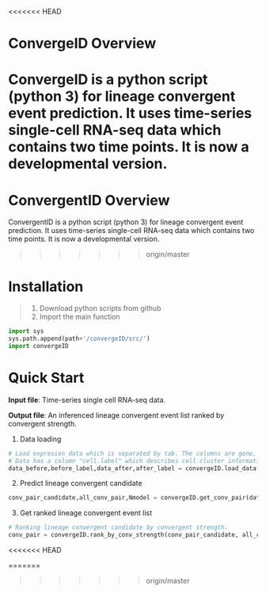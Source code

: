 <<<<<<< HEAD
# ConvergeID Overview
ConvergeID is a python script (python 3) for lineage convergent event prediction. It uses time-series single-cell RNA-seq data which contains two time points. It is now a developmental version.
=======
# ConvergentID Overview
ConvergentID is a python script (python 3) for lineage convergent event prediction. It uses time-series single-cell RNA-seq data which contains two time points. It is now a developmental version.
>>>>>>> origin/master

# Installation
> 1. Download python scripts from github
> 2. Import the main function

```python
import sys
sys.path.append(path+'/convergeID/src/')
import convergeID
```

# Quick Start
**Input file**: Time-series single cell RNA-seq data.

**Output file**: An inferenced lineage convergent event list ranked by convergent strength.

1. Data loading
```python
# Load expresion data which is separated by tab. The columns are gene, the rows are cells.
# Data has a column "cell.label" which describes cell cluster information.
data_before,before_label,data_after,after_label = convergeID.load_data(before_path, after_path)
```

2. Predict lineage convergent candidate
```python
conv_pair_candidate,all_conv_pair,Nmodel = convergeID.get_conv_pair(data_before, before_label, data_after)
```

3. Get ranked lineage convergent event list
```python
# Ranking lineage convergent candidate by convergent strength.
conv_pair = convergeID.rank_by_conv_strength(conv_pair_candidate, all_conv_pair, after_label, Nmodel)
```


<<<<<<< HEAD

=======
>>>>>>> origin/master
